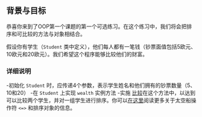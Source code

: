## 背景与目标

恭喜你来到了OOP第一个课题的第一个可选练习。在这个练习中，我们将会把排序和可比较的方法与对象相结合。

假设你有学生（`Student` 类中定义），他们每人都有一笔钱（钞票面值包括5欧元、10欧元和20欧元）。我们希望这个程序能够比较他们的财富。

### 详细说明

-初始化 `Student` 时，应传递4个参数，表示学生姓名和他们拥有的钞票数量（5、10和20）
-在 `Student` 上实现 `wealth` 实例方法
-实施 [比较](https://ruby-doc.org/core-2.7.5/Comparable.html)在这个方法中，以达到可以比较两个学生，并对一组学生进行排序。你可以[在这里](http://stackoverflow.com/a/28014514)阅读更多关于太空船操作符 `<=>` 和排序对象的信息。
